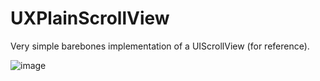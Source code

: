 # UXPlainScrollView
Very simple barebones implementation of a UIScrollView (for reference).

![image](https://cloud.githubusercontent.com/assets/55974/18953078/f29ff79c-864c-11e6-8807-fa3032dc5888.png)

